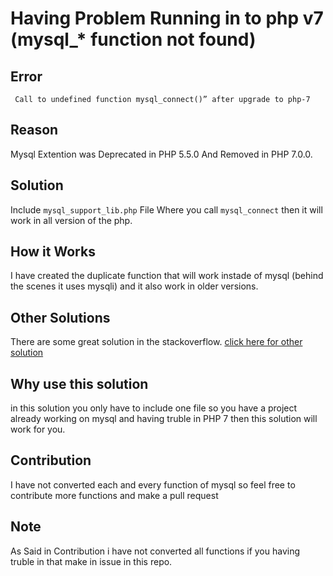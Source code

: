 # Having Problem Running in to php v7 (mysql_* function not found)

## Error 
     Call to undefined function mysql_connect()” after upgrade to php-7
## Reason 
  Mysql Extention was Deprecated in PHP 5.5.0 And Removed in PHP 7.0.0. 
## Solution
  Include `mysql_support_lib.php` File Where you call `mysql_connect` then it will work in all version of the php.
## How it Works
  I have created the duplicate function that will work instade of mysql (behind the scenes it uses mysqli) and it also work in older versions.
## Other Solutions
  There are some great solution in the stackoverflow. [click here for other solution](https://stackoverflow.com/questions/12859942/why-shouldnt-i-use-mysql-functions-in-php)  
## Why use this solution
  in this solution you only have to include one file so you have a project already working on mysql and having truble in PHP 7 then this solution will work for you.
## Contribution
  I have not converted each and every function of mysql so feel free to contribute more functions and make a pull request 
## Note
  As Said in Contribution i have not converted all functions if you having truble in that make in issue in this repo.
